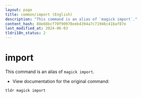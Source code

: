 ```yaml
---
layout: page
title: common/import (English)
description: "This command is an alias of `magick import`."
content_hash: 88e68bcf70f90978eeb4394a7c71946c41baf87e
last_modified_at: 2024-06-03
tldri18n_status: 2
---
```

# import

This command is an alias of `magick import`.

- View documentation for the original command:

`tldr magick import`
